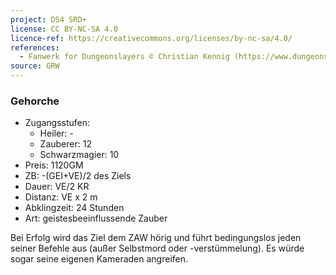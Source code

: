 ```yaml
---
project: DS4 SRD+
license: CC BY-NC-SA 4.0
licence-ref: https://creativecommons.org/licenses/by-nc-sa/4.0/
references: 
  - Fanwerk for Dungeonslayers © Christian Kennig (https://www.dungeonslayers.net/)
source: GRW
---
```


### Gehorche

- Zugangsstufen:
  - Heiler: -
  - Zauberer: 12
  - Schwarzmagier: 10
- Preis: 1120GM
- ZB: -(GEI+VE)/2 des Ziels
- Dauer: VE/2 KR
- Distanz: VE x 2 m
- Abklingzeit: 24 Stunden
- Art: geistesbeeinflussende Zauber

Bei Erfolg wird das Ziel dem ZAW hörig und führt bedingungslos jeden seiner Befehle aus (außer Selbstmord oder -verstümmelung). Es würde sogar seine eigenen Kameraden angreifen.

